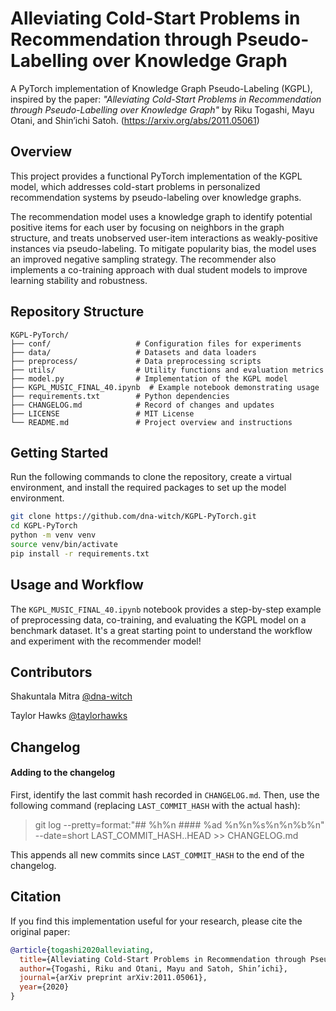 # Alleviating Cold-Start Problems in Recommendation through Pseudo-Labelling over Knowledge Graph
A PyTorch implementation of Knowledge Graph Pseudo-Labeling (KGPL), inspired by the paper:
*"Alleviating Cold-Start Problems in Recommendation through Pseudo-Labelling over Knowledge Graph"*
by Riku Togashi, Mayu Otani, and Shin’ichi Satoh.
(https://arxiv.org/abs/2011.05061)

## Overview

This project provides a functional PyTorch implementation of the KGPL model, which addresses cold-start problems in personalized recommendation systems by pseudo-labeling over knowledge graphs. 

The recommendation model uses a knowledge graph to identify potential positive items for each user by focusing on neighbors in the graph structure, and treats unobserved user-item interactions as weakly-positive instances via pseudo-labeling. To mitigate popularity bias, the model uses an improved negative sampling strategy. The recommender also implements a co-training approach with dual student models to improve learning stability and robustness.

## Repository Structure

```
KGPL-PyTorch/
├── conf/                   # Configuration files for experiments
├── data/                   # Datasets and data loaders
├── preprocess/             # Data preprocessing scripts
├── utils/                  # Utility functions and evaluation metrics
├── model.py                # Implementation of the KGPL model
├── KGPL_MUSIC_FINAL_40.ipynb  # Example notebook demonstrating usage
├── requirements.txt        # Python dependencies
├── CHANGELOG.md            # Record of changes and updates
├── LICENSE                 # MIT License
└── README.md               # Project overview and instructions

```

## Getting Started

Run the following commands to clone the repository, create a virtual environment, and install the required packages to set up the model environment.

```bash
git clone https://github.com/dna-witch/KGPL-PyTorch.git
cd KGPL-PyTorch
python -m venv venv
source venv/bin/activate
pip install -r requirements.txt
```

## Usage and Workflow
The `KGPL_MUSIC_FINAL_40.ipynb` notebook provides a step-by-step example of preprocessing data, co-training, and evaluating the KGPL model on a benchmark dataset. It's a great starting point to understand the workflow and experiment with the recommender model!


## Contributors
Shakuntala Mitra [@dna-witch](https://github.com/dna-witch/)

Taylor Hawks [@taylorhawks](https://github.com/taylorhawks/)


## Changelog
#### Adding to the changelog

First, identify the last commit hash recorded in `CHANGELOG.md`. Then, use the following command (replacing `LAST_COMMIT_HASH` with the actual hash):

> git log --pretty=format:"## %h%n #### %ad %n%n%s%n%n%b%n" --date=short LAST_COMMIT_HASH..HEAD >> CHANGELOG.md

This appends all new commits since `LAST_COMMIT_HASH` to the end of the changelog.

## Citation
If you find this implementation useful for your research, please cite the original paper:

```bibtex
@article{togashi2020alleviating,
  title={Alleviating Cold-Start Problems in Recommendation through Pseudo-Labelling over Knowledge Graph},
  author={Togashi, Riku and Otani, Mayu and Satoh, Shin’ichi},
  journal={arXiv preprint arXiv:2011.05061},
  year={2020}
}
```

<!-- - Taylor notes 4/27 - 1030AM
  - I have a full pipeline working with datasets and dataloaders.  It trains and the loss goes down.
  - This is single learner, not colearning yet.
  - Fixed a bug where the training set would contain data without positive examples for one or more users.
  - Need to refactor dataset slightly - it's a bit hard to understand still.
  - I haven't touched the "aggregate", "get_neighbors", or aggregator objects yet, I only used the basic Aggregator that already was in the code.  Need help with this.
  - Also validation won't work yet since I need to clean up the datasets/dataloaders a bit of a refactor still.
  - Haven't gotten to evaluation yet at all either. -->
